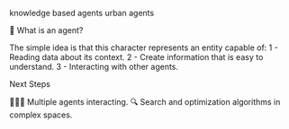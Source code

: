 knowledge based agents urban agents

🤖 What is an agent?

The simple idea is that this character represents an entity capable of:
 1 - Reading data about its context.
 2 - Create information that is easy to understand.
 3 - Interacting with other agents.

Next Steps

🤖🤖🤖 Multiple agents interacting.
🔍 Search and optimization algorithms in complex spaces.